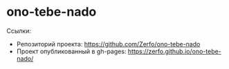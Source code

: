 # ono-tebe-nado

Ссылки:
- Репозиторий проекта: https://github.com/Zerfo/ono-tebe-nado
- Проект опубликованный в gh-pages: https://zerfo.github.io/ono-tebe-nado/

